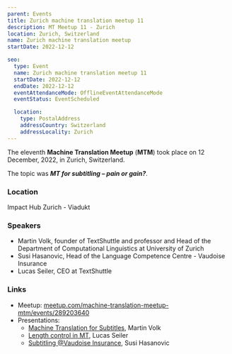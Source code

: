 ```yaml
---
parent: Events
title: Zurich machine translation meetup 11
description: MT Meetup 11 - Zurich
location: Zurich, Switzerland
name: Zurich machine translation meetup
startDate: 2022-12-12

seo:
  type: Event
  name: Zurich machine translation meetup 11
  startDate: 2022-12-12
  endDate: 2022-12-12
  eventAttendanceMode: OfflineEventAttendanceMode
  eventStatus: EventScheduled

  location:
    type: PostalAddress
    addressCountry: Switzerland
    addressLocality: Zurich
---
```


The eleventh **Machine Translation Meetup** (**MTM**) took place on 12 December, 2022, in Zurich, Switzerland.

The topic was ***MT for subtitling – pain or gain?***.

### Location

Impact Hub Zurich - Viadukt

### Speakers

- Martin Volk, founder of TextShuttle and professor and Head of the Department of Computational Linguistics at University of Zurich
- Susi Hasanovic, Head of the Language Competence Centre - Vaudoise Insurance
- Lucas Seiler, CEO at TextShuttle


### Links

- Meetup: [meetup.com/machine-translation-meetup-mtm/events/289203640](https://www.meetup.com/machine-translation-meetup-mtm/events/289203640/)
- Presentations:
  - [Machine Translation for Subtitles](https://drive.google.com/drive/folders/1HCWfSN1QM_H6f_4EeDEUHGdBmlY4YKTQ), Martin Volk
  - [Length control in MT](https://drive.google.com/drive/folders/1HCWfSN1QM_H6f_4EeDEUHGdBmlY4YKTQ), Lucas Seiler
  - [Subtitling @Vaudoise Insurance](https://drive.google.com/drive/folders/1HCWfSN1QM_H6f_4EeDEUHGdBmlY4YKTQ), Susi Hasanovic
